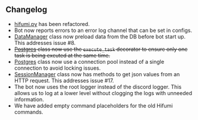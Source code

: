 ## Changelog

- [hifumi.py](https://github.com/hifumibot/hifumibot/blob/3a87be1970b4e3a3b5986c5773835a6e03954836/bot/hifumi.py) has been refactored.
- Bot now reports errors to an error log channel that can be set in configs.
- [DataManager](https://github.com/hifumibot/hifumibot/blob/d9f1c79272bde923e3981bb8f47aad7f37b2c256/data_controller/data_manager.py) class now preload data from the DB before bot start up. This addresses issue #8.
- ~~[Postgres](https://github.com/hifumibot/hifumibot/blob/d9f1c79272bde923e3981bb8f47aad7f37b2c256/data_controller/postgres.py) class now use the `execute_task` decorator to ensure only one task is being excuted at the same time.~~
- [Postgres](https://github.com/hifumibot/hifumibot/blob/fd57837aff13eae3b9f81f6959f7a4ca4bd11e10/data_controller/postgres.py) class now use a connection pool instead of a single connection to avoid locking issues.
- [SessionManager](https://github.com/hifumibot/hifumibot/blob/d9f1c79272bde923e3981bb8f47aad7f37b2c256/bot/session_manager.py) class now has methods to get json values from an HTTP request. This addresses issue #17.
- The bot now uses the root logger instead of the discord logger. This allows us to log at a lower level without clogging the logs with unneeded information.
- We have added empty command placeholders for the old Hifumi commands.